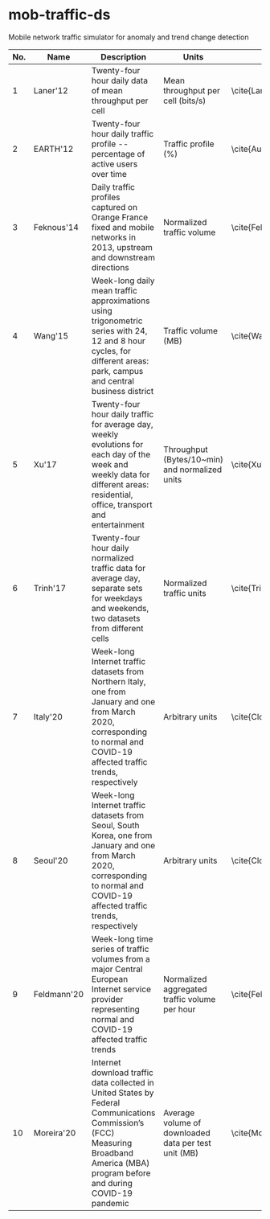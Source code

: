 # mob-traffic-ds
Mobile network traffic simulator for anomaly and trend change detection


| No. | Name | Description | Units | Reference |
| --- | ---- | ----------- | ----- | --------- |
| 1 | Laner'12 | Twenty-four hour daily data of mean throughput per cell  | Mean throughput per cell (bits/s) | \cite{LanerTraffic12} |
| 2 | EARTH'12 | Twenty-four hour daily traffic profile -- percentage of active users over time | Traffic profile (\%) | \cite{AuerEARTHTraffic12} |
| 3 | Feknous'14 | Daily traffic profiles captured on Orange France fixed and mobile networks in 2013, upstream and downstream directions  | Normalized traffic volume | \cite{Feknous14}|
| 4 | Wang'15 |  Week-long daily mean traffic approximations using trigonometric series with 24, 12 and 8 hour cycles, for different areas: park, campus and central business district | Traffic volume (MB) | \cite{WangTraffic15} |
| 5 | Xu'17  | Twenty-four hour daily traffic for average day, weekly evolutions for each day of the week and weekly data for different areas: residential, office, transport and entertainment | Throughput (Bytes/10~min) and normalized units | \cite{XuTraffic17} |
| 6 | Trinh'17 | Twenty-four hour daily normalized traffic data for average day, separate sets for weekdays and weekends, two datasets from different cells  | Normalized traffic units | \cite{TrinhTraffic17} |
| 7 | Italy'20  | Week-long Internet traffic datasets from Northern Italy, one from January and one from March 2020, corresponding to normal and COVID-19 affected traffic trends, respectively   | Arbitrary units  | \cite{CloudflareCovid20} |
| 8 | Seoul'20  | Week-long Internet traffic datasets from Seoul, South Korea, one from January and one from March 2020, corresponding to normal and COVID-19 affected traffic trends, respectively  | Arbitrary units  | \cite{CloudflareCovid20} |
| 9 | Feldmann'20  | Week-long time series of traffic volumes from a major Central European Internet service provider representing normal and COVID-19 affected traffic trends   | Normalized aggregated traffic volume per hour  | \cite{FeldmannCovid20} |
| 10 | Moreira'20  | Internet download traffic data collected in United States by Federal Communications Commission’s (FCC) Measuring Broadband America (MBA) program before and during COVID-19 pandemic | Average volume of downloaded data per test unit (MB)  | \cite{MoreiraCovid20} |
